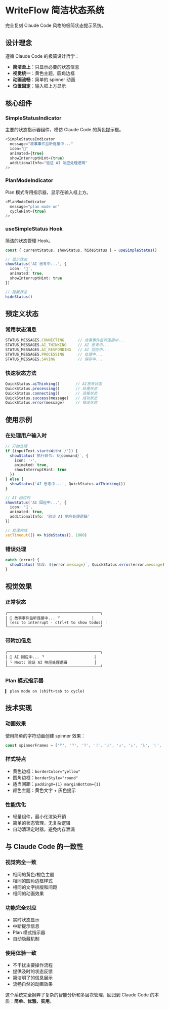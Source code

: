 # WriteFlow 简洁状态系统

完全复刻 Claude Code 风格的极简状态提示系统。

## 设计理念

遵循 Claude Code 的极简设计哲学：
- **简洁至上**：只显示必要的状态信息
- **视觉统一**：黄色主题，圆角边框
- **动画流畅**：简单的 spinner 动画
- **位置固定**：输入框上方显示

## 核心组件

### SimpleStatusIndicator
主要的状态指示器组件，模仿 Claude Code 的黄色提示框。

```typescript
<SimpleStatusIndicator
  message="故事事件监听连接中..."
  icon="🔶"
  animated={true}
  showInterruptHint={true}
  additionalInfo="验证 AI 响应处理逻辑"
/>
```

### PlanModeIndicator  
Plan 模式专用指示器，显示在输入框上方。

```typescript
<PlanModeIndicator 
  message="plan mode on"
  cycleHint={true}
/>
```

### useSimpleStatus Hook
简洁的状态管理 Hook。

```typescript
const { currentStatus, showStatus, hideStatus } = useSimpleStatus()

// 显示状态
showStatus('AI 思考中...', {
  icon: '🤔',
  animated: true,
  showInterruptHint: true
})

// 隐藏状态
hideStatus()
```

## 预定义状态

### 常用状态消息
```typescript
STATUS_MESSAGES.CONNECTING      // 故事事件监听连接中...
STATUS_MESSAGES.AI_THINKING     // AI 思考中...
STATUS_MESSAGES.AI_RESPONDING   // AI 回应中...
STATUS_MESSAGES.PROCESSING      // 处理中...
STATUS_MESSAGES.SAVING          // 保存中...
```

### 快速状态方法
```typescript
QuickStatus.aiThinking()       // AI思考状态
QuickStatus.processing()       // 处理状态  
QuickStatus.connecting()       // 连接状态
QuickStatus.success(message)   // 成功状态
QuickStatus.error(message)     // 错误状态
```

## 使用示例

### 在处理用户输入时
```typescript
// 开始处理
if (inputText.startsWith('/')) {
  showStatus(`执行命令: ${command}`, {
    icon: '⚡',
    animated: true,
    showInterruptHint: true
  })
} else {
  showStatus('AI 思考中...', QuickStatus.aiThinking())
}

// AI 回应时
showStatus('AI 回应中...', {
  icon: '💭',
  animated: true,
  additionalInfo: '验证 AI 响应处理逻辑'
})

// 处理完成
setTimeout(() => hideStatus(), 1000)
```

### 错误处理
```typescript
catch (error) {
  showStatus(`错误: ${error.message}`, QuickStatus.error(error.message))
}
```

## 视觉效果

### 正常状态
```
╭─────────────────────────────────────────╮
│ 🔶 故事事件监听连接中... ⠋              │
│ (esc to interrupt · ctrl+t to show todos) │
╰─────────────────────────────────────────╯
```

### 带附加信息
```  
╭─────────────────────────────────────────╮
│ 💭 AI 回应中... ⠙                      │
│ └ Next: 验证 AI 响应处理逻辑            │
╰─────────────────────────────────────────╯
```

### Plan 模式指示器
```
▍ plan mode on (shift+tab to cycle)
```

## 技术实现

### 动画效果
使用简单的字符动画创建 spinner 效果：
```typescript
const spinnerFrames = ['⠋', '⠙', '⠹', '⠸', '⠼', '⠴', '⠦', '⠧', '⠇', '⠏']
```

### 样式特点
- 黄色边框：`borderColor="yellow"`  
- 圆角边框：`borderStyle="round"`
- 适当间距：`paddingX={1} marginBottom={1}`
- 颜色主题：黄色文字 + 灰色提示

### 性能优化
- 轻量组件，最小化渲染开销
- 简单的状态管理，无复杂逻辑
- 自动清理定时器，避免内存泄漏

## 与 Claude Code 的一致性

### 视觉完全一致
- 相同的黄色/橙色主题
- 相同的圆角边框样式  
- 相同的文字排版和间距
- 相同的动画效果

### 功能完全对应
- 实时状态显示
- 中断提示信息
- Plan 模式指示器
- 自动隐藏机制

### 使用体验一致
- 不干扰主要操作流程
- 提供及时的状态反馈
- 简洁明了的信息展示
- 流畅自然的动画效果

这个系统完全摒弃了复杂的智能分析和多层次管理，回归到 Claude Code 的本质：**简单、优雅、实用**。